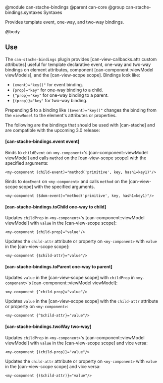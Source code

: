 @module can-stache-bindings
@parent can-core
@group can-stache-bindings.syntaxes Syntaxes

Provides template event, one-way, and two-way bindings. 

@body

## Use

The `can-stache-bindings` plugin provides [can-view-callbacks.attr custom attributes] useful for template declarative event, one-way and two-way 
bindings on element attributes, component [can-component::viewModel viewModels], and the [can-view-scope scope]. Bindings look like:

- `(event)="key()"` for event binding.
- `{prop}="key"` for one-way binding to a child.
- `{^prop}="key"` for one-way binding to a parent.
- `{(prop)}="key"` for two-way binding.

Prepending $ to a binding like `($event)="key()"` changes the binding from the `viewModel` to the element's attributes or properties.

The following are the bindings that should be used with [can-stache] and are compatible with the upcoming 
3.0 release:

#### [can-stache-bindings.event event]

Binds to `childEvent` on `<my-component>`'s [can-component::viewModel viewModel] and calls 
`method` on the [can-view-scope scope] with the specified arguments:

```
<my-component (child-event)="method('primitive', key, hash1=key1)"/>
```

Binds to `domEvent` on `<my-component>` and calls 
`method` on the [can-view-scope scope] with the specified arguments.

```
<my-component ($dom-event)="method('primitive', key, hash1=key1)"/>
```

#### [can-stache-bindings.toChild one-way to child]

Updates `childProp` in `<my-component>`'s [can-component::viewModel viewModel] with `value` in the [can-view-scope scope]:

```
<my-component {child-prop}="value"/>
```

Updates the `child-attr` attribute or property on `<my-component>` with `value` 
in the [can-view-scope scope]:

```
<my-component {$child-attr}="value"/>
```

#### [can-stache-bindings.toParent one-way to parent]

Updates `value` in the [can-view-scope scope]  with `childProp` 
in `<my-component>`'s [can-component::viewModel viewModel]:

```
<my-component {^child-prop}="value"/>
```

Updates `value` 
in the [can-view-scope scope] with the `child-attr` attribute or property on `<my-component>`:

```
<my-component {^$child-attr}="value"/>
```

#### [can-stache-bindings.twoWay two-way]

Updates `childProp` in `<my-component>`'s [can-component::viewModel viewModel] with `value` in the [can-view-scope scope] and vice versa:

```
<my-component {(child-prop)}="value"/>
```

Updates the `child-attr` attribute or property on `<my-component>` with `value` 
in the [can-view-scope scope] and vice versa:

```
<my-component {($child-attr)}="value"/>
```

